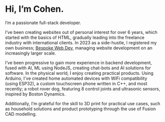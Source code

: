 # Hi, I’m Cohen.

I’m a passionate full-stack developer.

I’ve been creating websites out of personal interest for over 6 years, which started with the basics of HTML, gradually leading into the freelance industry with international clients. In 2023 as a side-hustle, I registered my own business; [Bespoke Web Dev](https://bespokewebdev.com), managing website development on an increasingly larger scale.

I’ve been progressive to gain more experience in backend development, fused with AI, ML using NodeJS, creating chat-bots and AI solutions for software. In the physical world, I enjoy creating practical products. Using Arduino, I've created home automated devices with WiFi compatibility (using ESP32), a custom touchscreen phone written in C++, and most recently; a robot rover dog, featuring 8 control joints and ultrasonic sensors, inspired by Boston Dynamics.

Additionally, I’m grateful for the skill to 3D print for practical use cases, such as household solutions and product prototyping through the use of Fusion CAD modelling.
